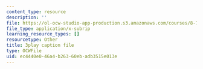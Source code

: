 ```yaml
---
content_type: resource
description: ''
file: https://ol-ocw-studio-app-production.s3.amazonaws.com/courses/8-701-introduction-to-nuclear-and-particle-physics-fall-2020/ec4440e046a4b26360ebadb3515e013e_ORG6YD9P8WM.srt
file_type: application/x-subrip
learning_resource_types: []
resourcetype: Other
title: 3play caption file
type: OCWFile
uid: ec4440e0-46a4-b263-60eb-adb3515e013e
---
```

